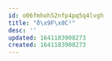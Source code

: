 ```yaml
---
id: o06fmhoh52nfp4pq5q4lvgh
title: "ð\x9F\x8C²️"
desc: ''
updated: 1641183908273
created: 1641183908273
---
```



